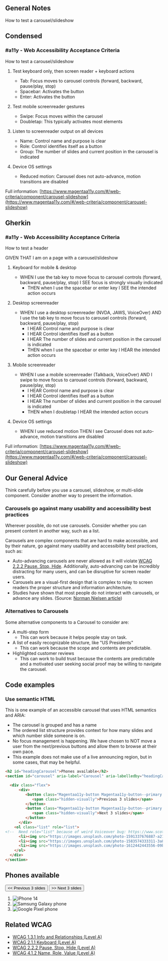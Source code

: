 ## General Notes

How to test a carousel/slideshow

## Condensed

### #a11y - Web Accessibility Acceptance Criteria

How to test a carousel/slideshow

1. Test keyboard only, then screen reader + keyboard actions

   - Tab: Focus moves to carousel controls (forward, backward, pause/play, stop)
   - Spacebar: Activates the button
   - Enter: Activates the button

2. Test mobile screenreader gestures

   - Swipe: Focus moves within the carousel
   - Doubletap: This typically activates most elements

3. Listen to screenreader output on all devices

   - Name: Control name and purpose is clear
   - Role: Control identifies itself as a button
   - Group: The number of slides and current position in the carousel is indicated

4. Device OS settings
   - Reduced motion: Carousel does not auto-advance, motion transitions are disabled


Full information: [https://www.magentaa11y.com/#/web-criteria/component/carousel-slideshow](https://www.magentaa11y.com/#/web-criteria/component/carousel-slideshow)

## Gherkin

### #a11y - Web Accessibility Acceptance Criteria

How to test a header

GIVEN THAT I am on a page with a carousel/slideshow

1. Keyboard for mobile & desktop

   - WHEN I use the tab key to move focus to carousel controls (forward, backward, pause/play, stop) I SEE focus is strongly visually indicated
      - THEN when I use the spacebar or enter key I SEE the intended action occurs

2. Desktop screenreader

   - WHEN I use a desktop screenreader (NVDA, JAWS, VoiceOver) AND I use the tab key to move focus to carousel controls (forward, backward, pause/play, stop)
      - I HEAR Control name and purpose is clear
      - I HEAR Control identifies itself as a button
      - I HEAR The number of slides and current position in the carousel is indicated
      - THEN when I use the spacebar or enter key I HEAR the intended action occurs

3. Mobile screenreader

   - WHEN I use a mobile screenreader (Talkback, VoiceOver) AND I swipe to move focus to carousel controls (forward, backward, pause/play, stop)
      - I HEAR Control name and purpose is clear
      - I HEAR Control identifies itself as a button
      - I HEAR The number of slides and current position in the carousel is indicated
      - THEN when I doubletap I HEAR the intended action occurs

4. Device OS settings

   - WHEN I use reduced motion THEN I see Carousel does not auto-advance, motion transitions are disabled


Full information: [https://www.magentaa11y.com/#/web-criteria/component/carousel-slideshow](https://www.magentaa11y.com/#/web-criteria/component/carousel-slideshow)

## Our General Advice

Think carefully before you use a carousel, slideshow, or multi-slide component. Consider another way to present the information.

### Carousels go against many usability and accessibility best practices

Wherever possible, do not use carousels. Consider whether you can present content in another way, such as a list. 

Carousels are complex components that are hard to make accessible, and by their nature, go against many usability and accessibility best practices, such as:

- Auto-advancing carousels are never allowed as it will violate [WCAG 2.2.2 Pause, Stop, Hide](https://www.w3.org/WAI/WCAG22/Understanding/pause-stop-hide.html). Additionally, auto-advancing can be incredibly distracting for many users, and can be disruptive for screen reader users.
- Carousels are a visual-first design that is complex to relay to screen readers the proper structure and information architecture.
- Studies have shown that most people do not interact with carousels, or advance any slides. (Source: [Norman Nielsen article](https://www.nngroup.com/articles/designing-effective-carousels/))

### Alternatives to Carousels

Some alternative components to a Carousel to consider are:

- A multi-step form
  - This can work because it helps people stay on task.
- A list of easily recognizable structure, like "US Presidents"
  - This can work because the scope and contents are predictable.
- Highlighted customer reviews
  - This can work to build trust because the contents are predictable and a motivated user seeking social proof may be willing to navigate the carousel.

## Code examples

### Use semantic HTML

This is one example of an accessible carousel that uses HTML semantics and ARIA:

   - The carousel is grouped and has a name
   - The ordered list structure provides context for how many slides and which number slide someone is on.
   - No focus management is happening. We have chosen to NOT move a user from the next/previous buttons and allow them to browse at their own pace.
   - This example does not make use of a live announcing region, but in some cases, that may be helpful.

```html
<h2 id="headingCarousel">Phones available</h2>
<section id="carousel" aria-label="Carousel" aria-labelledby="headingCarousel carousel" class="carousel">

  <div class="flex">
      <div>
         <button class="Magentaa11y-button Magentaa11y-button--primary button-control button-control--left"><span aria-hidden="true">&lt;&lt;</span>
            <span class="hidden-visually">Previous 3 slides</span>
         </button>
         <button class="Magentaa11y-button Magentaa11y-button--primary button-control button-control--right"><span aria-hidden="true">&gt;&gt;</span>
            <span class="hidden-visually">Next 3 slides</span>
         </button>
      </div>
    <ol class="list" role="list"> 
<!--  Need role="list" because of weird Voiceover bug: https://www.scottohara.me/blog/2019/01/12/lists-and-safari.html      -->
      <li><img src="https://images.unsplash.com/photo-1591337676887-a217a6970a8a?ixlib=rb-4.0.3&ixid=MnwxMjA3fDB8MHxzZWFyY2h8MTR8fGlwaG9uZXxlbnwwfHwwfHw%3D&auto=format&fit=crop&w=800&q=60" alt="iPhone 14" /></li>
      <li><img src="https://images.unsplash.com/photo-1583574333311-3a86605c76b2?ixlib=rb-4.0.3&ixid=MnwxMjA3fDB8MHxwaG90by1wYWdlfHx8fGVufDB8fHx8&auto=format&fit=crop&w=2068&q=80" alt="Samsung Galaxy phone" /></li>
      <li><img src="https://images.unsplash.com/photo-1612442443556-09b5b309e637?ixlib=rb-4.0.3&ixid=MnwxMjA3fDB8MHxwaG90by1wYWdlfHx8fGVufDB8fHx8&auto=format&fit=crop&w=1740&q=80" alt="Google Pixel phone" /></li>
    </ol>
  </div>
</section>
```

<example>
   <h2 id="headingCarousel">Phones available</h2>
   <section id="carousel" aria-label="Carousel" aria-labelledby="headingCarousel carousel" class="carousel">
      <div class="flex">
         <div class="button-container">
            <button class="Magentaa11y-button Magentaa11y-button--primary button-control button-control--left"><span aria-hidden="true">&lt;&lt;</span>
               <span class="hidden-visually">Previous 3 slides</span>
            </button>
            <button class="Magentaa11y-button Magentaa11y-button--primary button-control button-control--right"><span aria-hidden="true">&gt;&gt;</span>
               <span class="hidden-visually">Next 3 slides</span>
            </button>
         </div>
         <ol class="list" role="list"> 
      <!--  Need role="list" because of weird Voiceover bug: https://www.scottohara.me/blog/2019/01/12/lists-and-safari.html      -->
            <li><img src="https://images.unsplash.com/photo-1591337676887-a217a6970a8a?ixlib=rb-4.0.3&ixid=MnwxMjA3fDB8MHxzZWFyY2h8MTR8fGlwaG9uZXxlbnwwfHwwfHw%3D&auto=format&fit=crop&w=800&q=60" alt="iPhone 14" /></li>
            <li><img src="https://images.unsplash.com/photo-1583574333311-3a86605c76b2?ixlib=rb-4.0.3&ixid=MnwxMjA3fDB8MHxwaG90by1wYWdlfHx8fGVufDB8fHx8&auto=format&fit=crop&w=2068&q=80" alt="Samsung Galaxy phone" /></li>
            <li><img src="https://images.unsplash.com/photo-1612442443556-09b5b309e637?ixlib=rb-4.0.3&ixid=MnwxMjA3fDB8MHxwaG90by1wYWdlfHx8fGVufDB8fHx8&auto=format&fit=crop&w=1740&q=80" alt="Google Pixel phone" /></li>
         </ol>
      </div>
   </section>
</example>

## Related WCAG
- [WCAG 1.3.1 Info and Relationships (Level A)](https://www.w3.org/WAI/WCAG22/Understanding/info-and-relationships)
- [WCAG 2.1.1 Keyboard (Level A)](https://www.w3.org/WAI/WCAG21/Understanding/keyboard.html)
- [WCAG 2.2.2 Pause, Stop, Hide (Level A)](https://www.w3.org/WAI/WCAG21/Understanding/pause-stop-hide.html)
- [WCAG 4.1.2 Name, Role, Value (Level A)](https://www.w3.org/WAI/WCAG21/Understanding/name-role-value)
